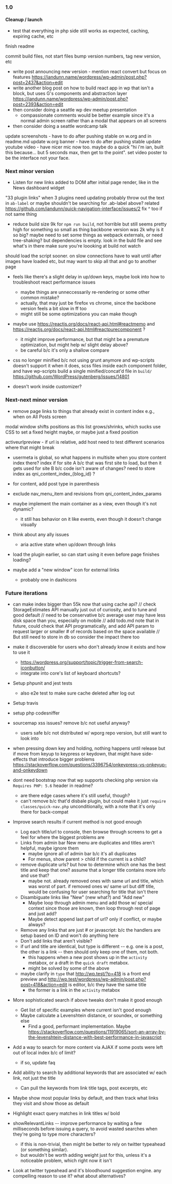 ### 1.0

#### Cleanup / launch

* test that everything in php side still works as expected, caching, expiring cache, etc

finish readme

commit build files, not start files
bump version numbers, tag new version, etc

* write post announcing new version - mention react convert but focus on features
	https://iandunn.name/wordpress/wp-admin/post.php?post=2437&action=edit
* write another blog post on how to build react app in wp that isn't a block, but uses G's components and abstraction layer
	https://iandunn.name/wordpress/wp-admin/post.php?post=2393&action=edit
* then consider doing a seattle wp dev meetup presentation
	* compassionate comments would be better example since it's a normal admin screen rather than a modal that appears on all screens
* then consider doing a seattle wordcamp talk

update screenshots - have to do after pushing stable
	on w.org and in readme.md
update w.org banner - have to do after pushing stable
update youtube video - have nicer mic now too. maybe do a quick "hi i'm ian, built this because... but 5 seconds max, then get to the point". set video poster to be the interface not your face.






### Next minor version

* Listen for new links added to DOM after initial page render, like in the News dashboard widget

"33 plugin links" when 3 plugins need updating
	probably throw out the text in `ab-label`
	or maybe shouldn't be searching for .ab-label above?
	related https://github.com/iandunn/quick-navigation-interface/issues/2
		fix ^ too if not same thing

* reduce build size
	9k for `npm run build`, not horrible but still seems pretty high for something so small as thing
		backbone version was 2k
	why is it so big? maybe need to set some things as webpack externals, or need tree-shaking? but dependencies is empty.
	look in the buld file and see what's in there
	make sure you're loooking at build not watch

should load the script sooner.
	on slow connections have to wait until after images have loaded etc, but may want to skip all that and go to another page

* feels like there's a slight delay in up/down keys, maybe look into how to troubleshoot react performance issues
	* maybe things are unneccessarily re-rendering or some other common mistake?
	* actually, that may just be firefox vs chrome, since the backbone version feels a bit slow in ff too
	* might still be some optimizations you can make though

* maybe use https://reactjs.org/docs/react-api.html#reactmemo and https://reactjs.org/docs/react-api.html#reactpurecomponent ?
	* it might improve performance, but that might be a premature optimization, but might help w/ slight delay above?
	* be careful b/c it's only a shallow compare

* css no longer minified b/c not using grunt anymore and wp-scripts doesn't support it
when it does, scss files inside each component folder, and have wp-scripts build a single minified/concat'd file in `build/`
https://github.com/WordPress/gutenberg/issues/14801

* doesn't work inside customizer?


### Next-next minor version

* remove page links to things that already exist in content index
	e.g., when on All Posts screen

modal window shifts positions as this list grows/shrinks, which sucks
	use CSS to set a fixed height maybe, or maybe just a fixed position

activeurlpreview - if url is relative, add host
need to test different scenarios where that might break

* usermeta is global, so what happens in multisite when you store content index there?
	index if for site A b/c that was first site to load, but then it gets used for site B b/c code isn't aware of changes?
	need to store index as qni_content_index_{blog_id} ?
* for content, add post type in parenthesis

* exclude nav_menu_item and revisions from qni_content_index_params
* maybe implement the main container as a view, even though it's not dynamic?
	* it still has behavior on it like events, even though it doesn't change visually
* think about any ally issues
	* aria active state when up/down through links
* load the plugin earlier, so can start using it even before page finishes loading?

* maybe add a "new window" icon for external links
	- probably one in dashicons


### Future iterations

* can make index bigger than 55k now that using cache api?
	// check StorageEstimates API manually just out of curiosity, and to tune and good default
	// need to be conservative b/c average user may have less disk space than you, especially on mobile
	// add todo.md note that in future, could check that API programatically, and add API param to request larger or smaller # of records based on the space available
	// But still need to store in db so consider the impact there too

* make it discoverable for users who don't already know it exists and how to use it
	* https://wordpress.org/support/topic/trigger-from-search-iconbutton/
	* integrate into core's list of keyboard shortcuts?
* Setup phpunit and jest tests
	* also e2e test to make sure cache deleted after log out
* Setup travis
* setup php codesniffer
* sourcemap xss issues? remove b/c not useful anyway?
	* users safe b/c not distributed w/ wporg repo version, but still want to look into

* when pressing down key and holding, nothing happens until release
	but if move from keyup to keypress or keydown, that might have side-effects that introduce bigger problems
	https://stackoverflow.com/questions/3396754/onkeypress-vs-onkeyup-and-onkeydown

* dont need bootstrap now that wp supports checking php version via `Requires PHP: 5.6` header in readme?
	* are there edge cases where it's still useful, though?
	* can't remove b/c that'd disbale plugin, but could make it just `require classes/quick-nav.php` unconditionally, with a note that it's only there for back-compat

* Improve search results if current method is not good enough
	* Log each title/url to console, then browse through screens to get a feel for where the biggest problems are
	* Links from admin bar New menu are duplicates and titles aren't helpful, maybe ignore them
    	* maybe ignore all of admin bar b/c it's all duplicates
    	* For menus, show parent > child if the current is a child?
	* remove duplicate urls? but how to determine which one has the best title and keep that one? assume that a longer title contains more info and use that?
		* maybe not. already removed ones with same url and title, which was worst of part. if removed ones w/ same url but diff title, would be confusing for user searching for title that isn't there
	* Disambiguate links like "New" (new what?) and "Add new"
		* Maybe loop through admin menu and add those w/ special context since those are known, then loop through rest of page and just add?
		* Maybe detect append last part of url? only if conflict, or maybe always?
	* Remove any links that are just # or javascript: b/c the handlers are setup based on ID and won't do anything here
	* Don't add links that aren't visible?
	* if url and title are identical, but type is different -- e.g. one is a post, the other is a link -- then should only keep one of them, not both. 
		* this happens when a new post shows up in the `activity` metabox, or a draft in the `quick draft` metabox.
		* might be solved by some of the above
	* maybe clarify in `type` that http://wp.test/?p=418 is a front end preview and http://wp.test/wordpress/wp-admin/post.php?post=418&action=edit is editor, b/c they have the same title
		* the former is a link in the `activity` metabox

* More sophisticated search if above tweaks don't make it good enough
	* Get list of specific examples where current isn't good enough
	* Maybe calculate a Levenshtein distance, or soundex, or something else
		* Find a good, performant implementation. Maybe https://stackoverflow.com/questions/11919065/sort-an-array-by-the-levenshtein-distance-with-best-performance-in-javascript

* Add a way to search for more content via AJAX if some posts were left out of local index b/c of limit?
	* if so, update faq

* Add ability to search by additional keywords that are associated w/ each link, not just the title
	* Can pull the keywords from link title tags, post excerpts, etc

* Maybe show most popular links by default, and then track what links they visit and show those as default

* Highlight exact query matches in link titles w/ bold

* showRelevantLinks -- improve performance by waiting a few milliseconds before issuing a query, to avoid wasted searches when they're going to type more characters?
	* if this is non-trivial, then might be better to rely on twitter typeahead (or something similar).
	* but wouldn't be worth adding weight just for this, unless it's a noticeable problem, which right now it isn't

* Look at twitter typeahead and it's bloodhound suggestion engine. any compelling reason to use it? what about alternatives?
